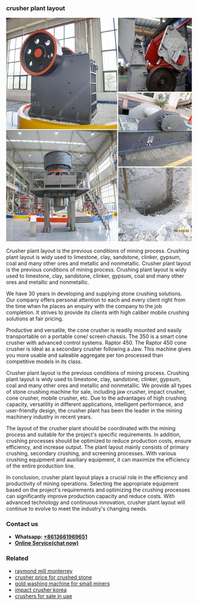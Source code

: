 <h3>crusher plant layout</h3><img src='1706768069.jpg' alt=''><p>Crusher plant layout is the previous conditions of mining process. Crushing plant layout is widy used to limestone, clay, sandstone, clinker, gypsum, coal and many other ores and metallic and nonmetallic. Crusher plant layout is the previous conditions of mining process. Crushing plant layout is widy used to limestone, clay, sandstone, clinker, gypsum, coal and many other ores and metallic and nonmetallic.</p><p>We have 30 years in developing and supplying stone crushing solutions. Our company offers personal attention to each and every client right from the time when he places an enquiry with the company to the job completion. It strives to provide its clients with high caliber mobile crushing solutions at fair pricing.</p><p>Productive and versatile, the cone crusher is readily mounted and easily transportable on a portable cone/ screen chassis. The 350 is a smart cone crusher with advanced control systems. Raptor 450. The Raptor 450 cone crusher is ideal as a secondary crusher following a Jaw. This machine gives you more usable and saleable aggregate per ton processed than competitive models in its class.</p><p>Crusher plant layout is the previous conditions of mining process. Crushing plant layout is widy used to limestone, clay, sandstone, clinker, gypsum, coal and many other ores and metallic and nonmetallic. We provide all types of stone crushing machine for sale, including jaw crusher, impact crusher, cone crusher, mobile crusher, etc. Due to the advantages of high crushing capacity, versatility in different applications, intelligent performance, and user-friendly design, the crusher plant has been the leader in the mining machinery industry in recent years.</p><p>The layout of the crusher plant should be coordinated with the mining process and suitable for the project's specific requirements. In addition, crushing processes should be optimized to reduce production costs, ensure efficiency, and increase output. The plant layout mainly consists of primary crushing, secondary crushing, and screening processes. With various crushing equipment and auxiliary equipment, it can maximize the efficiency of the entire production line.</p><p>In conclusion, crusher plant layout plays a crucial role in the efficiency and productivity of mining operations. Selecting the appropriate equipment based on the project's requirements and optimizing the crushing processes can significantly improve production capacity and reduce costs. With advanced technology and continuous innovation, crusher plant layout will continue to evolve to meet the industry's changing needs.</p><h3>Contact us</h3><ul><li><strong>Whatsapp:&nbsp;<a href="https://wa.me/8613661969651">+8613661969651</a></strong></li><li><a href="https://swt.shibang-china.com/?git&amp;zhl&amp;crusher plant layout"><strong>Online Service(chat now)</strong></a></li></ul><h3>Related</h3><ul><li><a href='raymond mill monterrey.md'>raymond mill monterrey</a></li><li><a href='crusher price for crushed stone.md'>crusher price for crushed stone</a></li><li><a href='gold washing machine for small miners.md'>gold washing machine for small miners</a></li><li><a href='impact crusher korea.md'>impact crusher korea</a></li><li><a href='crushers for sale in uae.md'>crushers for sale in uae</a></li></ul>